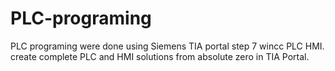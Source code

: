 # PLC-programing
PLC programing were done using Siemens TIA portal step 7 wincc PLC HMI. create complete PLC and HMI solutions from absolute zero in TIA Portal.
